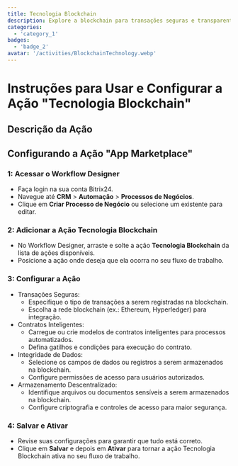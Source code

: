 ```yaml
---
title: Tecnologia Blockchain
description: Explore a blockchain para transações seguras e transparentes.
categories: 
  - 'category_1'
badges: 
  - 'badge_2'
avatar: '/activities/BlockchainTechnology.webp'
---
```

# Instruções para Usar e Configurar a Ação "Tecnologia Blockchain"

## Descrição da Ação

## **Configurando a Ação "App Marketplace"**

### 1: Acessar o Workflow Designer
- Faça login na sua conta Bitrix24.
- Navegue até **CRM** > **Automação** > **Processos de Negócios**.
- Clique em **Criar Processo de Negócio** ou selecione um existente para editar.

### 2: Adicionar a Ação Tecnologia Blockchain
- No Workflow Designer, arraste e solte a ação **Tecnologia Blockchain** da lista de ações disponíveis.
- Posicione a ação onde deseja que ela ocorra no seu fluxo de trabalho.

### 3: Configurar a Ação
- Transações Seguras:
  - Especifique o tipo de transações a serem registradas na blockchain.
  - Escolha a rede blockchain (ex.: Ethereum, Hyperledger) para integração.
- Contratos Inteligentes:
  - Carregue ou crie modelos de contratos inteligentes para processos automatizados.
  - Defina gatilhos e condições para execução do contrato.
- Integridade de Dados:
  - Selecione os campos de dados ou registros a serem armazenados na blockchain.
  - Configure permissões de acesso para usuários autorizados.
- Armazenamento Descentralizado:
  - Identifique arquivos ou documentos sensíveis a serem armazenados na blockchain.
  - Configure criptografia e controles de acesso para maior segurança.

### 4: Salvar e Ativar
- Revise suas configurações para garantir que tudo está correto.
- Clique em **Salvar** e depois em **Ativar** para tornar a ação Tecnologia Blockchain ativa no seu fluxo de trabalho.